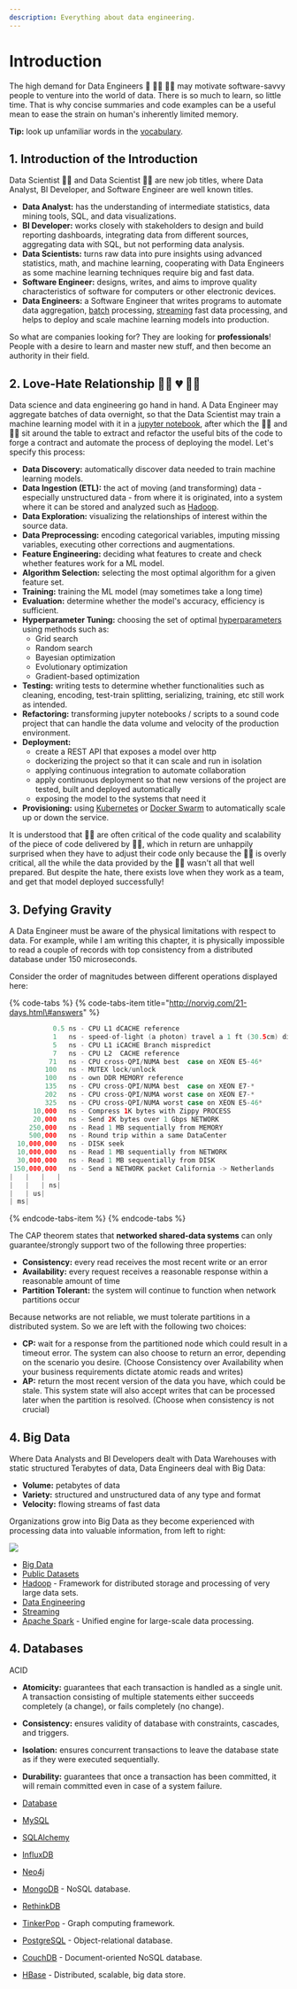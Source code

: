```yaml
---
description: Everything about data engineering.
---
```


# Introduction

The high demand for Data Engineers 🔢 👨‍🔧 👨‍🔧 may motivate software-savvy people to venture into the world of data. There is so much to learn, so little time. That is why concise summaries and code examples can be a useful mean to ease the strain on human's inherently limited memory.

**Tip:** look up unfamiliar words in the [vocabulary](vocabulary.md).

## 1. Introduction of the Introduction

Data Scientist 👨‍🔧 and Data Scientist 👩‍🔬 are new job titles, where Data Analyst, BI Developer, and Software Engineer are well known titles. 

* **Data Analyst:** has the understanding of intermediate statistics, data mining tools, SQL, and data visualizations.
* **BI Developer:** works closely with stakeholders to design and build reporting dashboards, integrating data from different sources, aggregating data with SQL, but not performing data analysis.
* **Data Scientists:** turns raw data into pure insights using advanced statistics, math, and machine learning, cooperating with Data Engineers as some machine learning techniques require big and fast data.
* **Software Engineer:** designs, writes, and aims to improve quality characteristics of software for computers or other electronic devices.
* **Data Engineers:** a Software Engineer that writes programs to automate data aggregation, [batch](https://www.quora.com/What-are-the-differences-between-batch-processing-and-stream-processing-systems) processing, [streaming](https://www.quora.com/What-are-the-differences-between-batch-processing-and-stream-processing-systems) fast data processing, and helps to deploy and scale machine learning models into production.

So what are companies looking for? They are looking for **professionals**! People with a desire to learn and master new stuff, and then become an authority in their field.

## 2. Love-Hate Relationship 👨‍🔧 💔 👩‍🔬

Data science and data engineering go hand in hand. A Data Engineer may aggregate batches of data overnight, so that the Data Scientist may train a machine learning model with it in a [jupyter notebook](https://jupyter.org/), after which the 👨‍🔧 and 👩‍🔬 sit around the table to extract and refactor the useful bits of the code to forge a contract and automate the process of deploying the model. Let's specify this process:

* **Data Discovery:** automatically discover data needed to train machine learning models.
* **Data Ingestion \(ETL\):** the act of moving \(and transforming\) data - especially unstructured data - from where it is originated, into a system where it can be stored and analyzed such as [Hadoop](technologies/hadoop.md).
* **Data Exploration:** visualizing the relationships of interest within the source data.
* **Data Preprocessing:** encoding categorical variables, imputing missing variables, executing other corrections and augmentations.
* **Feature Engineering:** deciding what features to create and check whether features work for a ML model. 
* **Algorithm Selection:** selecting the most optimal algorithm for a given feature set.
* **Training:** training the ML model \(may sometimes take a long time\)
* **Evaluation:** determine whether the model's accuracy, efficiency is sufficient.
* **Hyperparameter Tuning:** choosing the set of optimal [hyperparameters](https://en.wikipedia.org/wiki/Hyperparameter_%28machine_learning%29) using methods such as:
  * Grid search
  * Random search
  * Bayesian optimization
  * Evolutionary optimization
  * Gradient-based optimization
* **Testing:** writing tests to determine whether functionalities such as cleaning, encoding, test-train splitting, serializing, training, etc still work as intended.
* **Refactoring:** transforming jupyter notebooks / scripts to a sound code project that can handle the data volume and velocity of the production environment.
* **Deployment:** 
  * create a REST API that exposes a model over http
  * dockerizing the project so that it can scale and run in isolation
  * applying continuous integration to automate collaboration
  * apply continuous deployment so that new versions of the project are tested, built and deployed automatically
  * exposing the model to the systems that need it
* **Provisioning:** using [Kubernetes]() or [Docker Swarm](technologies/docker.md#2-2-scale-service-multiple-containers-single-node) to automatically scale up or down the service.

It is understood that 👨‍🔧 are often critical of the code quality and scalability of the piece of code delivered by 👩‍🔬, which in return are unhappily surprised when they have to adjust their code only because the 👨‍🔧 is overly critical, all the while the data provided by the 👨‍🔧 wasn't all that well prepared. But despite the hate, there exists love when they work as a team, and get that model deployed successfully!

## 3. Defying Gravity

A Data Engineer must be aware of the physical limitations with respect to data. For example, while I am writing this chapter, it is physically impossible to read a couple of records with top consistency from a distributed database under 150 microseconds. 

Consider the order of magnitudes between different operations displayed here:

{% code-tabs %}
{% code-tabs-item title="http://norvig.com/21-days.html\#answers" %}
```swift
           0.5 ns - CPU L1 dCACHE reference
           1   ns - speed-of-light (a photon) travel a 1 ft (30.5cm) distance
           5   ns - CPU L1 iCACHE Branch mispredict
           7   ns - CPU L2  CACHE reference
          71   ns - CPU cross-QPI/NUMA best  case on XEON E5-46*
         100   ns - MUTEX lock/unlock
         100   ns - own DDR MEMORY reference
         135   ns - CPU cross-QPI/NUMA best  case on XEON E7-*
         202   ns - CPU cross-QPI/NUMA worst case on XEON E7-*
         325   ns - CPU cross-QPI/NUMA worst case on XEON E5-46*
      10,000   ns - Compress 1K bytes with Zippy PROCESS
      20,000   ns - Send 2K bytes over 1 Gbps NETWORK
     250,000   ns - Read 1 MB sequentially from MEMORY
     500,000   ns - Round trip within a same DataCenter
  10,000,000   ns - DISK seek
  10,000,000   ns - Read 1 MB sequentially from NETWORK
  30,000,000   ns - Read 1 MB sequentially from DISK
 150,000,000   ns - Send a NETWORK packet California -> Netherlands
|   |   |   |
|   |   | ns|
|   | us|
| ms|
```
{% endcode-tabs-item %}
{% endcode-tabs %}

The CAP theorem states that **networked shared-data systems** can only guarantee/strongly support two of the following three properties:

* **Consistency:** every read receives the most recent write or an error
* **Availability:** every request receives a reasonable response within a reasonable amount of time
* **Partition Tolerant:** the system will continue to function when network partitions occur

Because networks are not reliable, we must tolerate partitions in a distributed system. So we are left with the following two choices:

* **CP:** wait for a response from the partitioned node which could result in a timeout error. The system can also choose to return an error, depending on the scenario you desire. \(Choose Consistency over Availability when your business requirements dictate atomic reads and writes\)
* **AP:** return the most recent version of the data you have, which could be stale. This system state will also accept writes that can be processed later when the partition is resolved. \(Choose when consistency is not crucial\)

## 4. Big Data

Where Data Analysts and BI Developers dealt with Data Warehouses with static structured Terabytes of data, Data Engineers deal with Big Data:

* **Volume:** petabytes of data
* **Variety:** structured and unstructured data of any type and format
* **Velocity:** flowing streams of fast data

Organizations grow into Big Data as they become experienced with processing data into valuable information, from left to right:

![](https://lh4.googleusercontent.com/4SIn1Kh5mpbg4c4fdGjpcJOwYBsgYhaoF-wkX_a6QTNkumFEXUH2djqptKn3ItFnlC1gNc04cUd6Wef5hdQp7jxxl_u6FIes-zYfcyd11lqivhM5q_toIqGbmpy-RbzcGfkW3QcZ)

* [Big Data](https://github.com/onurakpolat/awesome-bigdata#readme)
* [Public Datasets](https://github.com/awesomedata/awesome-public-datasets#readme)
* [Hadoop](https://github.com/youngwookim/awesome-hadoop#readme) - Framework for distributed storage and processing of very large data sets.
* [Data Engineering](https://github.com/igorbarinov/awesome-data-engineering#readme)
* [Streaming](https://github.com/manuzhang/awesome-streaming#readme)
* [Apache Spark](https://github.com/awesome-spark/awesome-spark#readme) - Unified engine for large-scale data processing.

## 4. Databases

ACID

* **Atomicity:** guarantees that each transaction is handled as a single unit. A transaction consisting of multiple statements either succeeds completely \(a change\), or fails completely \(no change\).
* **Consistency:** ensures validity of database with constraints, cascades, and triggers.
* **Isolation:** ensures concurrent transactions to leave the database state as if they were executed sequentially.
* **Durability:** guarantees that once a transaction has been committed, it will remain committed even in case of a system failure.



* [Database](https://github.com/numetriclabz/awesome-db#readme)
* [MySQL](https://github.com/shlomi-noach/awesome-mysql/blob/gh-pages/index.md)
* [SQLAlchemy](https://github.com/dahlia/awesome-sqlalchemy#readme)
* [InfluxDB](https://github.com/mark-rushakoff/awesome-influxdb#readme)
* [Neo4j](https://github.com/neueda/awesome-neo4j#readme)
* [MongoDB](https://github.com/ramnes/awesome-mongodb#readme) - NoSQL database.
* [RethinkDB](https://github.com/d3viant0ne/awesome-rethinkdb#readme)
* [TinkerPop](https://github.com/mohataher/awesome-tinkerpop#readme) - Graph computing framework.
* [PostgreSQL](https://github.com/dhamaniasad/awesome-postgres#readme) - Object-relational database.
* [CouchDB](https://github.com/quangv/awesome-couchdb#readme) - Document-oriented NoSQL database.
* [HBase](https://github.com/rayokota/awesome-hbase#readme) - Distributed, scalable, big data store.

